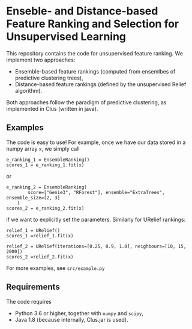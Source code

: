 # Enseble- and Distance-based Feature Ranking and Selection for Unsupervised Learning

This repository contains the code for unsupervised feature ranking. We implement two approaches:

- Ensemble-based feature rankings (computed from ensemlbes of predictive clustering trees),
- Distance-based feature rankings (defined by the unsupervised Relief algorithm).

Both approaches follow the paradigm of predictive clustering, as implemented in Clus (written in java).

## Examples

The code is easy to use! For example, once we have our data stored in a numpy array `x`, we simply call

```
e_ranking_1 = EnsembleRanking()
scores_1 = e_ranking_1.fit(x)
```

or

```
e_ranking_2 = EnsembleRanking(
        score=["Genie3", "RForest"], ensemble="ExtraTrees", ensemble_size=[2, 3]
    )
scores_2 = e_ranking_2.fit(x)
```

if we want to explicitly set the parameters. Similarly for URelief rankings:

```
relief_1 = URelief()
scores_1 =relief_1.fit(x)

relief_2 = URelief(iterations=[0.25, 0.9, 1.0], neighbours=[10, 15, 2000])
scores_2 =relief_2.fit(x)
```

For more examples, see `src/example.py`


## Requirements

The code requires

- Python 3.6 or higher, together with `numpy` and `scipy`,
- Java 1.8 (because internally, Clus.jar is used).


